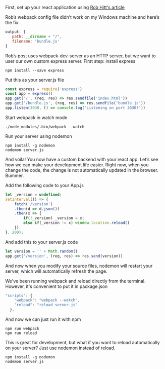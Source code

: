 First, set up your react application using  [Rob Hitt's article](https://medium.com/@robhitt/react-from-scratch-575d1e570b85)

Rob’s webpack config file didn’t work on my Windows machine and here’s the fix:
```javascript 
output: {
   path: __dirname + "/",
   filename: 'bundle.js'
}
```

Rob’s post uses webpack-dev-server as an HTTP server, but we want to user our own custom express server. First step: install express
```
npm install --save express
```

Put this as your server.js file

```javascript
const express = require('express')
const app = express()
app.get('/', (req, res) => res.sendfile('index.html'))
app.get('/bundle.js', (req, res) => res.sendfile('bundle.js'))
app.listen(3030, () => console.log('Listening on port 3030!'))
```

Start webpack in watch mode
```
./node_modules/.bin/webpack --watch
```

Run your server using nodemon
```
npm install -g nodemon
nodemon server.js
```
And voila! You now have a custom backend with your react app.
Let’s see how we can make your development life easier. Right now, when you change the code, the change is not automatically updated in the browser. Bummer.

Add the following code to your App.js

```javascript 
let _version = undefined;
setInterval(() => {
    fetch('/version')
    .then(d => d.json())
    .then(x => {
        if(!_version) _version = x;
        else if(_version != x) window.location.reload()
    })
}, 200);
```

And add this to your server.js code

```javascript
let version = '' + Math.random()
app.get('/version', (req, res) => res.send(version))
```

And now when you modify your source files, nodemon will restart your server, which will automatically refresh the page.

We've been running webpack and reload directly from the terminal. However, it's convenient to put it in package.json

```javascript
"scripts": {
    "webpack": "webpack --watch",
    "reload": "reload server.js"
  }, 
```
And now we can just run it with npm

```
npm run webpack
npm run reload
```

This is great for development, but what if you want to reload automatically on your server? Just use nodemon instead of reload.

```
npm install -g nodemon
nodemon server.js
```
